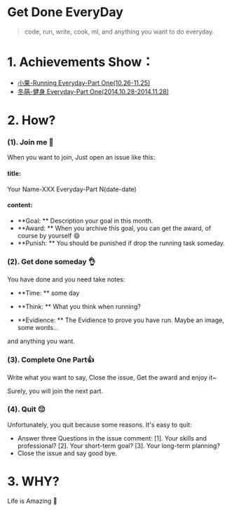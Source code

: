 Get Done EveryDay
================

> code, run, write, cook, ml, and anything you want to do everyday.

# 1. Achievements Show：

- [小果-Running Everyday-Part One(10.26-11.25)](https://github.com/imsobear/Running-Everyday/issues/1)
- [冬萌-健身 Everyday-Part One(2014.10.28-2014.11.28)](https://github.com/imsobear/Running-Everyday/issues/2)

# 2. How?

### (1). Join me :clap:

When you want to join, Just open an issue like this:

#### title: 

Your Name-XXX Everyday-Part N(date-date)

#### content: 

- **Goal: ** Description your goal in this month.
- **Award: ** When you archive this goal, you can get the award, of course by yourself :smile:
- **Punish: ** You should be punished if drop the running task someday.

### (2). Get done someday :ok_hand:  

You have done and you need take notes:

- **Time: ** some day

- **Think: ** What you think when running?

- **Evidience: ** The Evidience to prove you have run. Maybe an image, some words...

and anything you want.

### (3). Complete One Part:thumbsup:

Write what you want to say, Close the issue, Get the award and enjoy it~ 

Surely, you will join the next part.

### (4). Quit :pensive:

Unfortunately, you quit because some reasons. It's easy to quit:

- Answer three Questions in the issue comment: [1]. Your skills and professional? [2]. Your short-term goal? [3]. Your long-term planning? 
- Close the issue and say good bye.


# 3. WHY?

Life is Amazing :dog:



